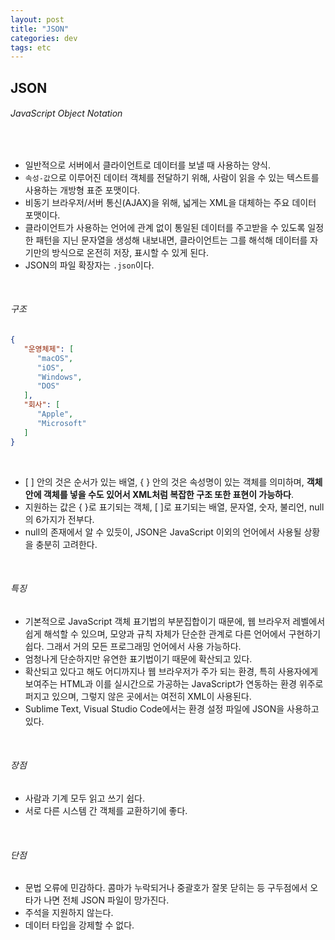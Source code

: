 ```yaml
---
layout: post
title: "JSON"
categories: dev
tags: etc
---
```


## JSON

###### JavaScript Object Notation

<br>

- 일반적으로 서버에서 클라이언트로 데이터를 보낼 때 사용하는 양식.
- `속성-값`으로 이루어진 데이터 객체를 전달하기 위해, 사람이 읽을 수 있는 텍스트를 사용하는 개방형 표준 포맷이다.
- 비동기 브라우저/서버 통신(AJAX)을 위해, 넓게는 XML을 대체하는 주요 데이터 포맷이다.
- 클라이언트가 사용하는 언어에 관계 없이 통일된 데이터를 주고받을 수 있도록 일정한 패턴을 지닌 문자열을 생성해 내보내면, 클라이언트는 그를 해석해 데이터를 자기만의 방식으로 온전히 저장, 표시할 수 있게 된다.
- JSON의 파일 확장자는 `.json`이다.

<br>

###### 구조

```json
{
   "운영체제": [
      "macOS",
      "iOS",
      "Windows",
      "DOS"
   ],
   "회사": [
      "Apple",
      "Microsoft"
   ]
}
```

<br>

- [ \] 안의 것은 순서가 있는 배열, { \} 안의 것은 속성명이 있는 객체를 의미하며, **객체 안에 객체를 넣을 수도 있어서 XML처럼 복잡한 구조 또한 표현이 가능하다**.
- 지원하는 값은 { \}로 표기되는 객체, [ \]로 표기되는 배열, 문자열, 숫자, 불리언, null의 6가지가 전부다.
- null의 존재에서 알 수 있듯이, JSON은 JavaScript 이외의 언어에서 사용될 상황을 충분히 고려한다.

<br>

###### 특징

- 기본적으로 JavaScript 객체 표기법의 부분집합이기 때문에, 웹 브라우저 레벨에서 쉽게 해석할 수 있으며, 모양과 규칙 자체가 단순한 관계로 다른 언어에서 구현하기 쉽다. 그래서 거의 모든 프로그래밍 언어에서 사용 가능하다.
- 엄청나게 단순하지만 유연한 표기법이기 때문에 확산되고 있다.
- 확산되고 있다고 해도 어디까지나 웹 브라우저가 주가 되는 환경, 특히 사용자에게 보여주는 HTML과 이를 실시간으로 가공하는 JavaScript가 연동하는 환경 위주로 퍼지고 있으며, 그렇지 않은 곳에서는 여전히 XML이 사용된다.
- Sublime Text, Visual Studio Code에서는 환경 설정 파일에 JSON을 사용하고 있다.

<br>

###### 장점

- 사람과 기계 모두 읽고 쓰기 쉽다.
- 서로 다른 시스템 간 객체를 교환하기에 좋다.

<br>

###### 단점

- 문법 오류에 민감하다. 콤마가 누락되거나 중괄호가 잘못 닫히는 등 구두점에서 오타가 나면 전체 JSON 파일이 망가진다.
- 주석을 지원하지 않는다.
- 데이터 타입을 강제할 수 없다.

<br>